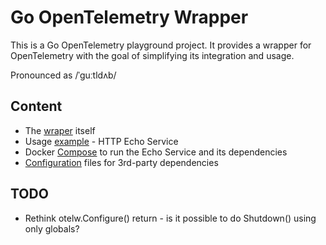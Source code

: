 # Go OpenTelemetry Wrapper

This is a Go OpenTelemetry playground project. It provides a wrapper for OpenTelemetry with the goal of simplifying its integration and usage.

Pronounced as /ˈɡuːtldʌb/


## Content
* The [wraper](./pkg/) itself
* Usage [example](./cmd/example/) - HTTP Echo Service
* Docker [Compose](./docker-compose.yml) to run the Echo Service and its dependencies
* [Configuration](./config/) files for 3rd-party dependencies

## TODO
* Rethink otelw.Configure() return - is it possible to do Shutdown() using only globals?
